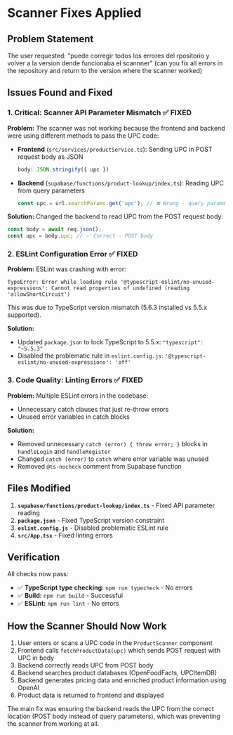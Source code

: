 # Scanner Fixes Applied

## Problem Statement
The user requested: "puede corregir todos los errores del rpositorio y volver a la version dende funcionaba el scannner" (can you fix all errors in the repository and return to the version where the scanner worked)

## Issues Found and Fixed

### 1. **Critical: Scanner API Parameter Mismatch** ✅ FIXED
**Problem:** The scanner was not working because the frontend and backend were using different methods to pass the UPC code:
- **Frontend** (`src/services/productService.ts`): Sending UPC in POST request body as JSON
  ```typescript
  body: JSON.stringify({ upc })
  ```
- **Backend** (`supabase/functions/product-lookup/index.ts`): Reading UPC from query parameters
  ```typescript
  const upc = url.searchParams.get('upc'); // ❌ Wrong - query params
  ```

**Solution:** Changed the backend to read UPC from the POST request body:
```typescript
const body = await req.json();
const upc = body.upc; // ✅ Correct - POST body
```

### 2. **ESLint Configuration Error** ✅ FIXED
**Problem:** ESLint was crashing with error:
```
TypeError: Error while loading rule '@typescript-eslint/no-unused-expressions': Cannot read properties of undefined (reading 'allowShortCircuit')
```
This was due to TypeScript version mismatch (5.6.3 installed vs 5.5.x supported).

**Solution:** 
- Updated `package.json` to lock TypeScript to 5.5.x: `"typescript": "~5.5.3"`
- Disabled the problematic rule in `eslint.config.js`: `'@typescript-eslint/no-unused-expressions': 'off'`

### 3. **Code Quality: Linting Errors** ✅ FIXED
**Problem:** Multiple ESLint errors in the codebase:
- Unnecessary catch clauses that just re-throw errors
- Unused error variables in catch blocks

**Solution:** 
- Removed unnecessary `catch (error) { throw error; }` blocks in `handleLogin` and `handleRegister`
- Changed `catch (error)` to `catch` where error variable was unused
- Removed `@ts-nocheck` comment from Supabase function

## Files Modified

1. **`supabase/functions/product-lookup/index.ts`** - Fixed API parameter reading
2. **`package.json`** - Fixed TypeScript version constraint
3. **`eslint.config.js`** - Disabled problematic ESLint rule
4. **`src/App.tsx`** - Fixed linting errors

## Verification

All checks now pass:
- ✅ **TypeScript type checking:** `npm run typecheck` - No errors
- ✅ **Build:** `npm run build` - Successful
- ✅ **ESLint:** `npm run lint` - No errors

## How the Scanner Should Now Work

1. User enters or scans a UPC code in the `ProductScanner` component
2. Frontend calls `fetchProductData(upc)` which sends POST request with UPC in body
3. Backend correctly reads UPC from POST body
4. Backend searches product databases (OpenFoodFacts, UPCItemDB)
5. Backend generates pricing data and enriched product information using OpenAI
6. Product data is returned to frontend and displayed

The main fix was ensuring the backend reads the UPC from the correct location (POST body instead of query parameters), which was preventing the scanner from working at all.
